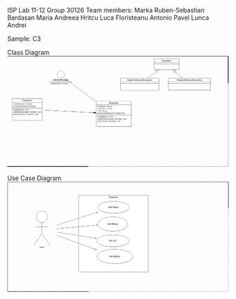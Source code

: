ISP Lab 11-12
Group 30126
Team members:
Marka Ruben-Sebastian
Bardasan Maria Andreea
Hritcu Luca
Floristeanu Antonio Pavel
Lunca Andrei

Sample:
C3

Class Diagram
![Class Diagram](docs/ClassDiagram.jpg)

Use Case Diagram
![Use Case Diagram](docs/UseCaseDiagram.jpg)